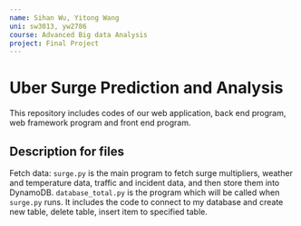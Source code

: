 ```yaml
---
name: Sihan Wu, Yitong Wang
uni: sw3013, yw2786
course: Advanced Big data Analysis
project: Final Project
---
```


# Uber Surge Prediction and Analysis

This repository includes codes of our web application, back end program, web framework program and front end program.

## Description for files

Fetch data: `surge.py` is the main program to fetch surge multipliers, weather and temperature data, traffic and incident data, and then store them into DynamoDB.
 `database_total.py` is the program which will be called when `surge.py` runs. It includes the code to connect to my database and create new table, delete table, insert item to specified table.
 
            
